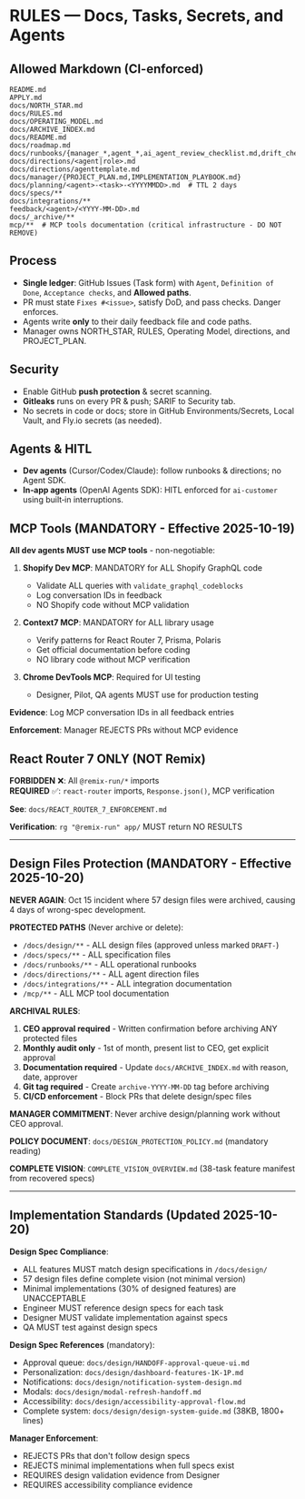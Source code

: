 # RULES — Docs, Tasks, Secrets, and Agents

## Allowed Markdown (CI-enforced)

```
README.md
APPLY.md
docs/NORTH_STAR.md
docs/RULES.md
docs/OPERATING_MODEL.md
docs/ARCHIVE_INDEX.md
docs/README.md
docs/roadmap.md
docs/runbooks/{manager_*,agent_*,ai_agent_review_checklist.md,drift_checklist.md}
docs/directions/<agent|role>.md
docs/directions/agenttemplate.md
docs/manager/{PROJECT_PLAN.md,IMPLEMENTATION_PLAYBOOK.md}
docs/planning/<agent>-<task>-<YYYYMMDD>.md  # TTL 2 days
docs/specs/**
docs/integrations/**
feedback/<agent>/<YYYY-MM-DD>.md
docs/_archive/**
mcp/**  # MCP tools documentation (critical infrastructure - DO NOT REMOVE)
```

## Process

- **Single ledger**: GitHub Issues (Task form) with `Agent`, `Definition of Done`, `Acceptance checks`, and **Allowed paths**.
- PR must state `Fixes #<issue>`, satisfy DoD, and pass checks. Danger enforces.
- Agents write **only** to their daily feedback file and code paths.
- Manager owns NORTH_STAR, RULES, Operating Model, directions, and PROJECT_PLAN.

## Security

- Enable GitHub **push protection** & secret scanning.
- **Gitleaks** runs on every PR & push; SARIF to Security tab.
- No secrets in code or docs; store in GitHub Environments/Secrets, Local Vault, and Fly.io secrets (as needed).

## Agents & HITL

- **Dev agents** (Cursor/Codex/Claude): follow runbooks & directions; no Agent SDK.
- **In‑app agents** (OpenAI Agents SDK): HITL enforced for `ai-customer` using built‑in interruptions.

## MCP Tools (MANDATORY - Effective 2025-10-19)

**All dev agents MUST use MCP tools** - non-negotiable:

1. **Shopify Dev MCP**: MANDATORY for ALL Shopify GraphQL code
   - Validate ALL queries with `validate_graphql_codeblocks`
   - Log conversation IDs in feedback
   - NO Shopify code without MCP validation

2. **Context7 MCP**: MANDATORY for ALL library usage
   - Verify patterns for React Router 7, Prisma, Polaris
   - Get official documentation before coding
   - NO library code without MCP verification

3. **Chrome DevTools MCP**: Required for UI testing
   - Designer, Pilot, QA agents MUST use for production testing

**Evidence**: Log MCP conversation IDs in all feedback entries

**Enforcement**: Manager REJECTS PRs without MCP evidence

## React Router 7 ONLY (NOT Remix)

**FORBIDDEN** ❌: All `@remix-run/*` imports  
**REQUIRED** ✅: `react-router` imports, `Response.json()`, MCP verification

**See**: `docs/REACT_ROUTER_7_ENFORCEMENT.md`

**Verification**: `rg "@remix-run" app/` MUST return NO RESULTS

---

## Design Files Protection (MANDATORY - Effective 2025-10-20)

**NEVER AGAIN**: Oct 15 incident where 57 design files were archived, causing 4 days of wrong-spec development.

**PROTECTED PATHS** (Never archive or delete):

- `/docs/design/**` - ALL design files (approved unless marked `DRAFT-`)
- `/docs/specs/**` - ALL specification files
- `/docs/runbooks/**` - ALL operational runbooks
- `/docs/directions/**` - ALL agent direction files
- `/docs/integrations/**` - ALL integration documentation
- `/mcp/**` - ALL MCP tool documentation

**ARCHIVAL RULES**:

1. **CEO approval required** - Written confirmation before archiving ANY protected files
2. **Monthly audit only** - 1st of month, present list to CEO, get explicit approval
3. **Documentation required** - Update `docs/ARCHIVE_INDEX.md` with reason, date, approver
4. **Git tag required** - Create `archive-YYYY-MM-DD` tag before archiving
5. **CI/CD enforcement** - Block PRs that delete design/spec files

**MANAGER COMMITMENT**: Never archive design/planning work without CEO approval.

**POLICY DOCUMENT**: `docs/DESIGN_PROTECTION_POLICY.md` (mandatory reading)

**COMPLETE VISION**: `COMPLETE_VISION_OVERVIEW.md` (38-task feature manifest from recovered specs)

---

## Implementation Standards (Updated 2025-10-20)

**Design Spec Compliance**:

- ALL features MUST match design specifications in `/docs/design/`
- 57 design files define complete vision (not minimal version)
- Minimal implementations (30% of designed features) are UNACCEPTABLE
- Engineer MUST reference design specs for each task
- Designer MUST validate implementation against specs
- QA MUST test against design specs

**Design Spec References** (mandatory):

- Approval queue: `docs/design/HANDOFF-approval-queue-ui.md`
- Personalization: `docs/design/dashboard-features-1K-1P.md`
- Notifications: `docs/design/notification-system-design.md`
- Modals: `docs/design/modal-refresh-handoff.md`
- Accessibility: `docs/design/accessibility-approval-flow.md`
- Complete system: `docs/design/design-system-guide.md` (38KB, 1800+ lines)

**Manager Enforcement**:

- REJECTS PRs that don't follow design specs
- REJECTS minimal implementations when full specs exist
- REQUIRES design validation evidence from Designer
- REQUIRES accessibility compliance evidence
